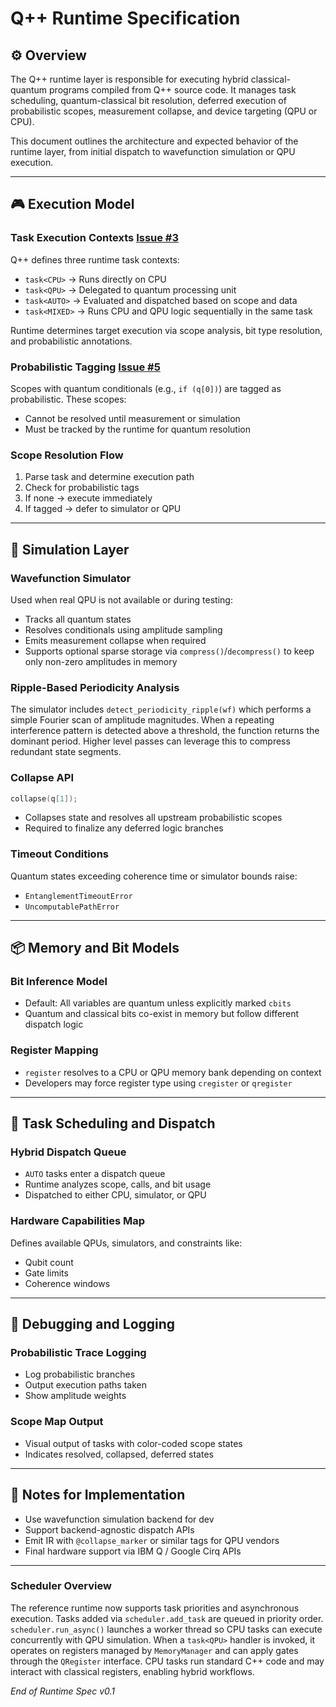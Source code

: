 # Q++ Runtime Specification

## ⚙️ Overview
The Q++ runtime layer is responsible for executing hybrid classical-quantum programs compiled from Q++ source code. It manages task scheduling, quantum-classical bit resolution, deferred execution of probabilistic scopes, measurement collapse, and device targeting (QPU or CPU).

This document outlines the architecture and expected behavior of the runtime layer, from initial dispatch to wavefunction simulation or QPU execution.

---

## 🎮 Execution Model 

### Task Execution Contexts [Issue #3](https://github.com/sefunmi4/qpp-lang/issues/3#issue-3006616767)
Q++ defines three runtime task contexts:
- `task<CPU>` → Runs directly on CPU
- `task<QPU>` → Delegated to quantum processing unit
- `task<AUTO>` → Evaluated and dispatched based on scope and data
- `task<MIXED>` → Runs CPU and QPU logic sequentially in the same task

Runtime determines target execution via scope analysis, bit type resolution, and probabilistic annotations.

### Probabilistic Tagging [Issue #5](https://github.com/sefunmi4/qpp-lang/issues/5#issue-3006630677) 
Scopes with quantum conditionals (e.g., `if (q[0])`) are tagged as probabilistic. These scopes:
- Cannot be resolved until measurement or simulation
- Must be tracked by the runtime for quantum resolution

### Scope Resolution Flow 
1. Parse task and determine execution path
2. Check for probabilistic tags
3. If none → execute immediately
4. If tagged → defer to simulator or QPU

---

## 🔄 Simulation Layer

### Wavefunction Simulator
Used when real QPU is not available or during testing:
- Tracks all quantum states
- Resolves conditionals using amplitude sampling
- Emits measurement collapse when required
- Supports optional sparse storage via `compress()`/`decompress()` to keep only
  non-zero amplitudes in memory

### Ripple-Based Periodicity Analysis
The simulator includes `detect_periodicity_ripple(wf)` which performs a simple
Fourier scan of amplitude magnitudes. When a repeating interference pattern is
detected above a threshold, the function returns the dominant period. Higher
level passes can leverage this to compress redundant state segments.

### Collapse API
```cpp
collapse(q[1]);
```
- Collapses state and resolves all upstream probabilistic scopes
- Required to finalize any deferred logic branches

### Timeout Conditions 
Quantum states exceeding coherence time or simulator bounds raise:
- `EntanglementTimeoutError`
- `UncomputablePathError`

---

## 📦 Memory and Bit Models

### Bit Inference Model 
- Default: All variables are quantum unless explicitly marked `cbits`
- Quantum and classical bits co-exist in memory but follow different dispatch logic

### Register Mapping 
- `register` resolves to a CPU or QPU memory bank depending on context
- Developers may force register type using `cregister` or `qregister`

---

## 🔧 Task Scheduling and Dispatch

### Hybrid Dispatch Queue 
- `AUTO` tasks enter a dispatch queue
- Runtime analyzes scope, calls, and bit usage
- Dispatched to either CPU, simulator, or QPU

### Hardware Capabilities Map 
Defines available QPUs, simulators, and constraints like:
- Qubit count
- Gate limits
- Coherence windows

---

## 🧪 Debugging and Logging

### Probabilistic Trace Logging
- Log probabilistic branches
- Output execution paths taken
- Show amplitude weights

### Scope Map Output
- Visual output of tasks with color-coded scope states
- Indicates resolved, collapsed, deferred states

---

## 📌 Notes for Implementation
- Use wavefunction simulation backend for dev
- Support backend-agnostic dispatch APIs
- Emit IR with `@collapse_marker` or similar tags for QPU vendors
- Final hardware support via IBM Q / Google Cirq APIs

---

### Scheduler Overview
The reference runtime now supports task priorities and asynchronous execution.
Tasks added via `scheduler.add_task` are queued in priority order. `scheduler.run_async()`
launches a worker thread so CPU tasks can execute concurrently with QPU
simulation. When a `task<QPU>` handler is invoked, it operates on registers
managed by `MemoryManager` and can apply gates through the `QRegister`
interface. CPU tasks run standard C++ code and may interact with classical
registers, enabling hybrid workflows.

*End of Runtime Spec v0.1*

